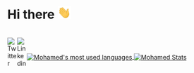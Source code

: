 # Hi there  <img src="https://github.com/ABSphreak/ABSphreak/blob/master/gifs/Hi.gif" width="30px">
<br />
<a href="https://twitter.com/bboyaitsi" target="_blank">
  <img align="left" alt="Twitter" width="22px" src="https://cdn.jsdelivr.net/npm/simple-icons@v3/icons/twitter.svg" />
</a>
<a href="https://www.linkedin.com/in/0x10000/" target="_blank">
  <img align="left" alt="Linkedin" width="22px" src="https://cdn.jsdelivr.net/npm/simple-icons@v3/icons/linkedin.svg" />
</a>
<br /><br />
<a href="https://github.com/0x1e0000/">
  <img align="center" src="https://github-readme-stats.vercel.app/api/top-langs/?username=0x1e0000&layout=compact&theme=synthwave" alt="Mohamed's most used languages" />
</a>
<a href="https://github.com/0x1e0000/">
  <img align="center" height=200 width=450 src="https://github-readme-stats.vercel.app/api?username=0x1e0000&show_icons=true&theme=synthwave&count_private=true&include_all_commits=true&hide=stars" alt="Mohamed Stats" />
</a>



<!--
**0x1e0000/0x1e0000** is a ✨ _special_ ✨ repository because its `README.md` (this file) appears on your GitHub profile.

Here are some ideas to get you started:

- 🔭 I’m currently working on ...
- 🌱 I’m currently learning ...
- 👯 I’m looking to collaborate on ...
- 🤔 I’m looking for help with ...
- 💬 Ask me about ...
- 📫 How to reach me: ...
- 😄 Pronouns: ...
- ⚡ Fun fact: ...
-->
